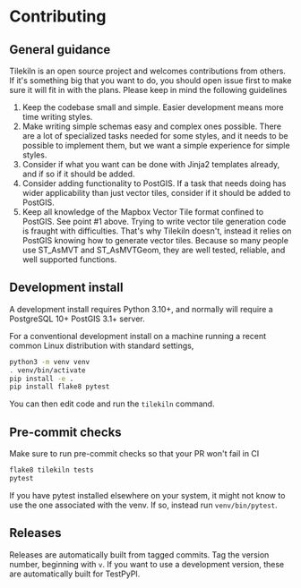 # Contributing

## General guidance

Tilekiln is an open source project and welcomes contributions from others. If it's something big that you want to do, you should open issue first to make sure it will fit in with the plans. Please keep in mind the following guidelines

1. Keep the codebase small and simple. Easier development means more time writing styles.
2. Make writing simple schemas easy and complex ones possible. There are a lot of specialized tasks needed for some styles, and it needs to be possible to implement them, but we want a simple experience for simple styles.
3. Consider if what you want can be done with Jinja2 templates already, and if so if it should be added.
4. Consider adding functionality to PostGIS. If a task that needs doing has wider applicability than just vector tiles, consider if it should be added to PostGIS.
5. Keep all knowledge of the Mapbox Vector Tile format confined to PostGIS. See point #1 above. Trying to write vector tile generation code is fraught with difficulties. That's why Tilekiln doesn't, instead it relies on PostGIS knowing how to generate vector tiles. Because so many people use ST_AsMVT and ST_AsMVTGeom, they are well tested, reliable, and well supported functions.

## Development install

A development install requires Python 3.10+, and normally will require a PostgreSQL 10+ PostGIS 3.1+ server.

For a conventional development install on a machine running a recent common Linux distribution with standard settings,

```bash
python3 -m venv venv
. venv/bin/activate
pip install -e .
pip install flake8 pytest
```

You can then edit code and run the `tilekiln` command.

## Pre-commit checks
Make sure to run pre-commit checks so that your PR won't fail in CI

```sh
flake8 tilekiln tests
pytest
```

If you have pytest installed elsewhere on your system, it might not know to use the one associated with the venv. If so, instead run `venv/bin/pytest`.

## Releases

Releases are automatically built from tagged commits. Tag the version number, beginning with `v`. If you want to use a development version, these are automatically built for TestPyPI.
